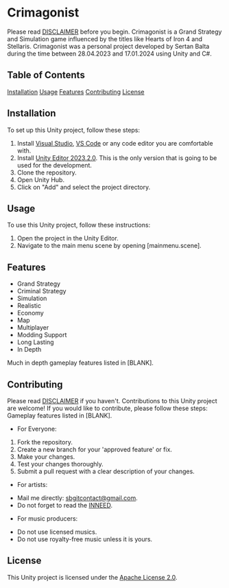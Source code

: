 # Crimagonist

Please read [DISCLAIMER](DISCLAIMER.md) before you begin.
Crimagonist is a Grand Strategy and Simulation game influenced by the titles like Hearts of Iron 4 and Stellaris.
Crimagonist was a personal project developed by Sertan Balta during the time between 28.04.2023 and 17.01.2024 using Unity and C#.

## Table of Contents
[Installation](#installation)
[Usage](#usage)
[Features](#features)
[Contributing](#contributing)
[License](#license)

## Installation
To set up this Unity project, follow these steps:

1. Install [Visual Studio](https://visualstudio.microsoft.com/), [VS Code](https://code.visualstudio.com/) or any code editor you are comfortable with.
2. Install [Unity Editor 2023.2.0](https://unity.com/releases/editor/whats-new/2023.2.0). This is the only version that is going to be used for the development.
3. Clone the repository.
4. Open Unity Hub.
5. Click on "Add" and select the project directory.

## Usage
To use this Unity project, follow these instructions:

1. Open the project in the Unity Editor.
2. Navigate to the main menu scene by opening [mainmenu.scene].

## Features
- Grand Strategy
- Criminal Strategy
- Simulation
- Realistic
- Economy
- Map
- Multiplayer
- Modding Support
- Long Lasting
- In Depth

Much in depth gameplay features listed in [BLANK].

## Contributing
Please read [DISCLAIMER](DISCLAIMER.md) if you haven't.
Contributions to this Unity project are welcome! If you would like to contribute, please follow these steps:
Gameplay features listed in [BLANK].

- For Everyone:
1. Fork the repository.
2. Create a new branch for your 'approved feature' or fix.
3. Make your changes.
4. Test your changes thoroughly.
5. Submit a pull request with a clear description of your changes.

- For artists:
* Mail me directly: sbgitcontact@gmail.com.
* Do not forget to read the [INNEED](INNEED.md).

- For music producers:
* Do not use licensed musics.
* Do not use royalty-free music unless it is yours.

## License
This Unity project is licensed under the [Apache License 2.0](LICENSE).
